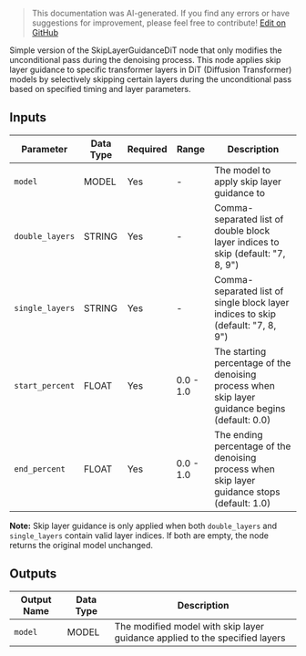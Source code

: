 > This documentation was AI-generated. If you find any errors or have suggestions for improvement, please feel free to contribute! [Edit on GitHub](https://github.com/Comfy-Org/embedded-docs/blob/main/comfyui_embedded_docs/docs/SkipLayerGuidanceDiTSimple/en.md)

Simple version of the SkipLayerGuidanceDiT node that only modifies the unconditional pass during the denoising process. This node applies skip layer guidance to specific transformer layers in DiT (Diffusion Transformer) models by selectively skipping certain layers during the unconditional pass based on specified timing and layer parameters.

## Inputs

| Parameter | Data Type | Required | Range | Description |
|-----------|-----------|----------|-------|-------------|
| `model` | MODEL | Yes | - | The model to apply skip layer guidance to |
| `double_layers` | STRING | Yes | - | Comma-separated list of double block layer indices to skip (default: "7, 8, 9") |
| `single_layers` | STRING | Yes | - | Comma-separated list of single block layer indices to skip (default: "7, 8, 9") |
| `start_percent` | FLOAT | Yes | 0.0 - 1.0 | The starting percentage of the denoising process when skip layer guidance begins (default: 0.0) |
| `end_percent` | FLOAT | Yes | 0.0 - 1.0 | The ending percentage of the denoising process when skip layer guidance stops (default: 1.0) |

**Note:** Skip layer guidance is only applied when both `double_layers` and `single_layers` contain valid layer indices. If both are empty, the node returns the original model unchanged.

## Outputs

| Output Name | Data Type | Description |
|-------------|-----------|-------------|
| `model` | MODEL | The modified model with skip layer guidance applied to the specified layers |
